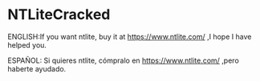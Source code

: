 # NTLiteCracked


ENGLISH:If you want ntlite, buy it at https://www.ntlite.com/ ,I hope I have helped you.




ESPAÑOL: Si quieres ntlite, cómpralo en https://www.ntlite.com/ ,pero haberte ayudado.
